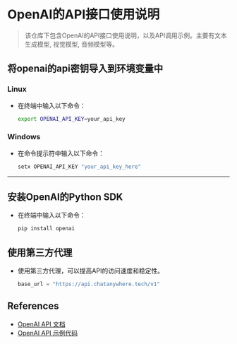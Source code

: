 # OpenAI的API接口使用说明

> 该仓库下包含OpenAI的API接口使用说明，以及API调用示例。主要有文本生成模型, 视觉模型, 音频模型等。

## 将openai的api密钥导入到环境变量中
  

### Linux

- 在终端中输入以下命令：
  
    ```bash
    export OPENAI_API_KEY=your_api_key
    ```

### Windows
- 在命令提示符中输入以下命令：
    ```bash
    setx OPENAI_API_KEY "your_api_key_here"
    ```

---

## 安装OpenAI的Python SDK

- 在终端中输入以下命令：

    ```bash
    pip install openai
    ```

## 使用第三方代理

- 使用第三方代理，可以提高API的访问速度和稳定性。

    ```python
    base_url = "https://api.chatanywhere.tech/v1"
    ```


## References
- [OpenAI API 文档](https://platform.openai.com/docs/guides/vision)
- [OpenAI API 示例代码](https://github.com/openai/openai-python)
